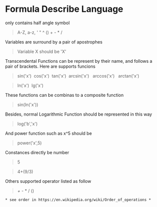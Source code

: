 # Formula Describe Language #

only contains half angle symbol
> A-Z, a-z, ' " ^ () + - * /

Variables are surround by a pair of apostrophes
> Variable X should be 'X'

Transcendental Functions can be represent by their name, and follows a pair of brackets. Here are supports funcions
> sin('x') &nbsp;cos('x') &nbsp;tan('x') &nbsp;arcsin('x') &nbsp; arccos('x') &nbsp; arctan('x')

>ln('x') &nbsp;lg('x')

These functions can be combinas to a composite function
>sin(ln('x'))

Besides, normal Logarithmic Function should be represented in this way
>log('b','x')

And power function such as x^5 should be
>power('x',5)

Constances directly be number
>5

>4+(9/3)

Others supported operator listed as follow
> *+*&nbsp;-&nbsp;*&nbsp;/&nbsp;()&nbsp;

    * see order in https://en.wikipedia.org/wiki/Order_of_operations *